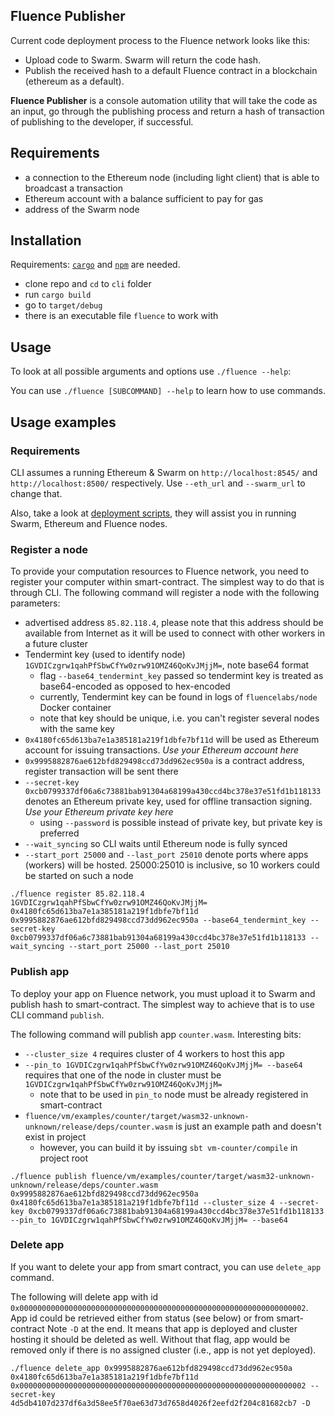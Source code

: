 ## Fluence Publisher

Current code deployment process to the Fluence network looks like this:

- Upload code to Swarm. Swarm will return the code hash.
- Publish the received hash to a default Fluence contract in a blockchain (ethereum as a default).

**Fluence Publisher** is a console automation utility that will take the code as an input, go through the publishing process and return a hash of transaction of publishing to the developer, if successful.

 ## Requirements
 
- a connection to the Ethereum node (including light client) that is able to broadcast a transaction
- Ethereum account with a balance sufficient to pay for gas
- address of the Swarm node

## Installation

Requirements: [`cargo`](https://doc.rust-lang.org/cargo/getting-started/installation.html) and [`npm`](https://www.npmjs.com/get-npm) are needed.

- clone repo and `cd` to `cli` folder
- run `cargo build`
- go to `target/debug`
- there is an executable file `fluence` to work with

## Usage

To look at all possible arguments and options use `./fluence --help`:

You can use `./fluence [SUBCOMMAND] --help` to learn how to use commands.

## Usage examples
### Requirements
CLI assumes a running Ethereum & Swarm on `http://localhost:8545/` and `http://localhost:8500/` respectively. Use `--eth_url` and `--swarm_url` to change that.

Also, take a look at [deployment scripts](tools/deploy/README.md), they will assist you in running Swarm, Ethereum and Fluence nodes.

### Register a node
To provide your computation resources to Fluence network, you need to register your computer within smart-contract. The simplest way to do that is through CLI.
The following command will register a node with the following parameters:
- advertised address `85.82.118.4`, please note that this address should be available from Internet as it will be used to connect with other workers in a future cluster
- Tendermint key (used to identify node) `1GVDICzgrw1qahPfSbwCfYw0zrw91OMZ46QoKvJMjjM=`, note base64 format
    - flag `--base64_tendermint_key` passed so tendermint key is treated as base64-encoded as opposed to hex-encoded
    - currently, Tendermint key can be found in logs of `fluencelabs/node` Docker container
    - note that key should be unique, i.e. you can't register several nodes with the same key
- `0x4180fc65d613ba7e1a385181a219f1dbfe7bf11d` will be used as Ethereum account for issuing transactions. _Use your Ethereum account here_
- `0x9995882876ae612bfd829498ccd73dd962ec950a` is a contract address, register transaction will be sent there
- `--secret-key 0xcb0799337df06a6c73881bab91304a68199a430ccd4bc378e37e51fd1b118133` denotes an Ethereum private key, used for offline transaction signing. _Use your Ethereum private key here_
    - using `--password` is possible instead of private key, but private key is preferred
- `--wait_syncing` so CLI waits until Ethereum node is fully synced
- `--start_port 25000` and `--last_port 25010` denote ports where apps (workers) will be hosted. 25000:25010 is inclusive, so 10 workers could be started on such a node
```
./fluence register 85.82.118.4 1GVDICzgrw1qahPfSbwCfYw0zrw91OMZ46QoKvJMjjM= 0x4180fc65d613ba7e1a385181a219f1dbfe7bf11d 0x9995882876ae612bfd829498ccd73dd962ec950a --base64_tendermint_key --secret-key 0xcb0799337df06a6c73881bab91304a68199a430ccd4bc378e37e51fd1b118133 --wait_syncing --start_port 25000 --last_port 25010
```

### Publish app
To deploy your app on Fluence network, you must upload it to Swarm and publish hash to smart-contract. The simplest way to achieve that is to use CLI command `publish`.

The following command will publish app `counter.wasm`. Interesting bits:
- `--cluster_size 4` requires cluster of 4 workers to host this app
- `--pin_to 1GVDICzgrw1qahPfSbwCfYw0zrw91OMZ46QoKvJMjjM= --base64` requires that one of the node in cluster must be `1GVDICzgrw1qahPfSbwCfYw0zrw91OMZ46QoKvJMjjM=`
    - note that to be used in `pin_to` node must be already registered in smart-contract
- `fluence/vm/examples/counter/target/wasm32-unknown-unknown/release/deps/counter.wasm` is just an example path and doesn't exist in project
    - however, you can build it by issuing `sbt vm-counter/compile` in project root
```
./fluence publish fluence/vm/examples/counter/target/wasm32-unknown-unknown/release/deps/counter.wasm 0x9995882876ae612bfd829498ccd73dd962ec950a 0x4180fc65d613ba7e1a385181a219f1dbfe7bf11d --cluster_size 4 --secret-key 0xcb0799337df06a6c73881bab91304a68199a430ccd4bc378e37e51fd1b118133 --pin_to 1GVDICzgrw1qahPfSbwCfYw0zrw91OMZ46QoKvJMjjM= --base64
```

### Delete app
If you want to delete your app from smart contract, you can use `delete_app` command.

The following will delete app with id `0x0000000000000000000000000000000000000000000000000000000000000002`. App id could be retrieved either from status (see below) or from smart-contract
Note `-D` at the end. It means that app is deployed and cluster hosting it should be deleted as well. Without that flag, app would be removed only if there is no assigned cluster (i.e., app is not yet deployed).
```
./fluence delete_app 0x9995882876ae612bfd829498ccd73dd962ec950a 0x4180fc65d613ba7e1a385181a219f1dbfe7bf11d 0x0000000000000000000000000000000000000000000000000000000000000002 --secret-key 4d5db4107d237df6a3d58ee5f70ae63d73d7658d4026f2eefd2f204c81682cb7 -D
```

